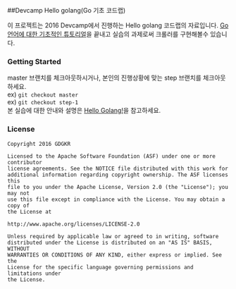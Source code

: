 ##Devcamp Hello golang(Go 기초 코드랩)

이 프로젝트는 2016 Devcamp에서 진행하는 Hello golang 코드랩의 자료입니다. 
[Go언어에 대한 기초적인 튜토리얼](https://go-tour-kr.appspot.com/)을 끝내고 실습의 과제로써 크롤러를 구현해볼수 있습니다. 

### Getting Started

master 브랜치를 체크아웃하시거나, 본인의 진행상황에 맞는 step 브랜치를 체크아웃하세요.  
ex) `git checkout master`  
ex) `git checkout step-1`  
본 실습에 대한 안내와 설명은 [Hello Golang!](https://docs.google.com/document/d/1ZAhEQN2Ypc_azBV4IJ-Ivk4pthGhcHMmNAVZnrZF_-o/edit)을 참고하세요. 

### License


```
Copyright 2016 GDGKR

Licensed to the Apache Software Foundation (ASF) under one or more contributor
license agreements. See the NOTICE file distributed with this work for
additional information regarding copyright ownership. The ASF licenses this
file to you under the Apache License, Version 2.0 (the "License"); you may not
use this file except in compliance with the License. You may obtain a copy of
the License at

http://www.apache.org/licenses/LICENSE-2.0

Unless required by applicable law or agreed to in writing, software
distributed under the License is distributed on an "AS IS" BASIS, WITHOUT
WARRANTIES OR CONDITIONS OF ANY KIND, either express or implied. See the
License for the specific language governing permissions and limitations under
the License.
``````
```
